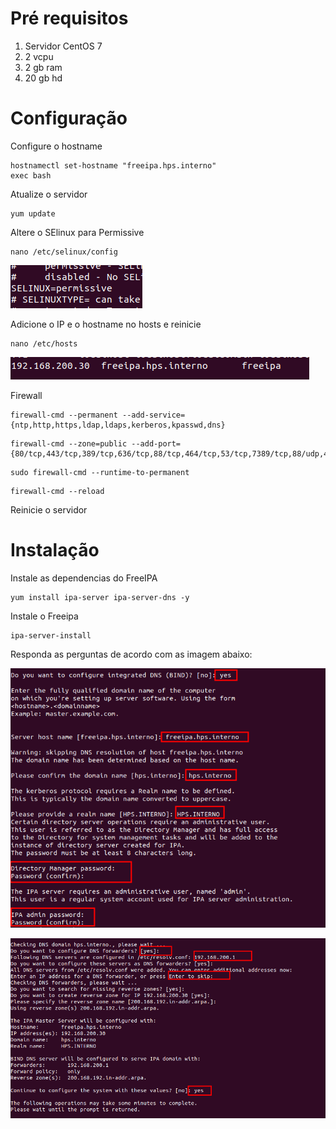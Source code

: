 # Pré requisitos
1. Servidor CentOS 7
2. 2 vcpu
3. 2 gb ram
4. 20 gb hd

# Configuração
Configure o hostname
```
hostnamectl set-hostname "freeipa.hps.interno"
exec bash
```
Atualize o servidor
```
yum update
```
Altere o SElinux para Permissive
```
nano /etc/selinux/config 
```
![](selinux.png)

Adicione o IP e o hostname no hosts e reinicie
```
nano /etc/hosts
```
![](hosts.png)

Firewall
```
firewall-cmd --permanent --add-service={ntp,http,https,ldap,ldaps,kerberos,kpasswd,dns}
```
```
firewall-cmd --zone=public --add-port={80/tcp,443/tcp,389/tcp,636/tcp,88/tcp,464/tcp,53/tcp,7389/tcp,88/udp,464/udp,53/udp,123/udp}
```
```
sudo firewall-cmd --runtime-to-permanent
```
```
firewall-cmd --reload
```

Reinicie o servidor

# Instalação

Instale as dependencias do FreeIPA
```
yum install ipa-server ipa-server-dns -y
```
Instale o Freeipa
```
ipa-server-install
```
Responda as perguntas de acordo com as imagem abaixo:

![](ipa-install-1.png)

![](ipa-install-2.png)